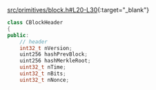 [src/primitives/block.h#L20-L30](https://github.com/pro-bitcoin/pro-bitcoin/blob/1cebb77cf68ba53092fbd26d21522a8adbfa2c2a/src/primitives/block.h#L20-L30){:target="_blank"}
```cpp
class CBlockHeader
{
public:
    // header
    int32_t nVersion;
    uint256 hashPrevBlock;
    uint256 hashMerkleRoot;
    uint32_t nTime;
    uint32_t nBits;
    uint32_t nNonce;
```
